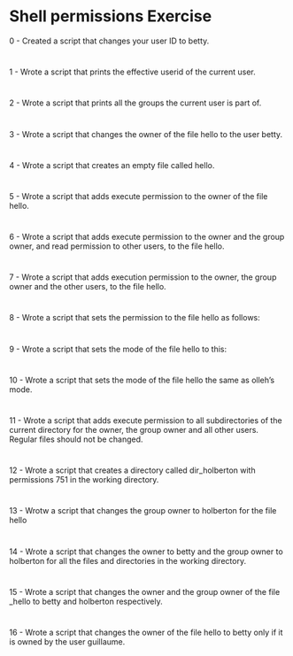 # Shell permissions Exercise
0 - Created a script that changes your user ID to betty.
#
1 - Wrote a script that prints the effective userid of the current user. 
#
2 - Wrote a script that prints all the groups the current user is part of.
# 
3 - Wrote a script that changes the owner of the file hello to the user betty.
# 
4 - Wrote a script that creates an empty file called hello.
# 
5 - Wrote a script that adds execute permission to the owner of the file hello.
# 
6 - Wrote a script that adds execute permission to the owner and the group owner, and read permission to other users, to the file hello.
# 
7 - Wrote a script that adds execution permission to the owner, the group owner and the other users, to the file hello.
#
8 - Wrote a script that sets the permission to the file hello as follows:
#
9 - Wrote a script that sets the mode of the file hello to this:
# 
10 - Wrote a script that sets the mode of the file hello the same as olleh’s mode.
# 
11 - Wrote a script that adds execute permission to all subdirectories of the current directory for the owner, the group owner and all other users. Regular files should not be changed.
# 
12 - Wrote a script that creates a directory called dir_holberton with permissions 751 in the working directory.
# 
13 - Wrotw a script that changes the group owner to holberton for the file hello 
#
14 - Wrote a script that changes the owner to betty and the group owner to holberton for all the files and directories in the working directory. 
#
15 - Wrote a script that changes the owner and the group owner of the file _hello to betty and holberton respectively.
# 
16 - Wrote a script that changes the owner of the file hello to betty only if it is owned by the user guillaume.
